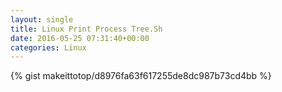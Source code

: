 ```yaml
---
layout: single                                                                                                              
title: Linux Print Process Tree.Sh                                                                                                                       
date: 2016-05-25 07:31:40+00:00                                                                                                                        
categories: Linux                                                                                                                
---                                                                                                                              
```


{% gist makeittotop/d8976fa63f617255de8dc987b73cd4bb %}                                                                                                           

